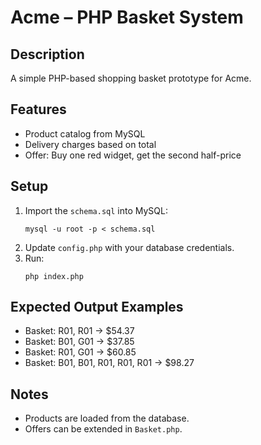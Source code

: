 # Acme – PHP Basket System

## Description
A simple PHP-based shopping basket prototype for Acme.

## Features
- Product catalog from MySQL
- Delivery charges based on total
- Offer: Buy one red widget, get the second half-price

## Setup

1. Import the `schema.sql` into MySQL:
    ```
    mysql -u root -p < schema.sql
    ```
2. Update `config.php` with your database credentials.
3. Run:
    ```
    php index.php
    ```

## Expected Output Examples

- Basket: R01, R01 → $54.37
- Basket: B01, G01 → $37.85
- Basket: R01, G01 → $60.85
- Basket: B01, B01, R01, R01, R01 → $98.27

## Notes
- Products are loaded from the database.
- Offers can be extended in `Basket.php`.

